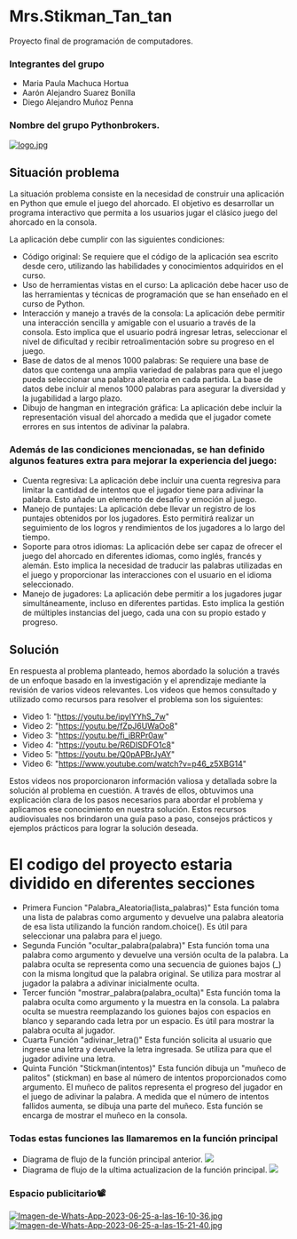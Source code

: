 # Mrs.Stikman_Tan_tan
Proyecto final de programación de computadores.
 ### Integrantes del grupo ###
 - Maria Paula Machuca Hortua
 - Aarón Alejandro Suarez Bonilla
 - Diego Alejandro Muñoz Penna
 ### Nombre del grupo Pythonbrokers. ###
 [![logo.jpg](https://i.postimg.cc/HL4kxVwv/logo.jpg)](https://postimg.cc/4Kyg24Fp)

## Situación problema
La situación problema consiste en la necesidad de construir una aplicación en Python que emule el juego del ahorcado. El objetivo es desarrollar un programa interactivo que permita a los usuarios jugar el clásico juego del ahorcado en la consola.

La aplicación debe cumplir con las siguientes condiciones:

- Código original: Se requiere que el código de la aplicación sea escrito desde cero, utilizando las habilidades y conocimientos adquiridos en el curso.
- Uso de herramientas vistas en el curso: La aplicación debe hacer uso de las herramientas y técnicas de programación que se han enseñado en el curso de Python.
- Interacción y manejo a través de la consola: La aplicación debe permitir una interacción sencilla y amigable con el usuario a través de la consola. Esto implica que el usuario podrá ingresar letras, seleccionar el nivel de dificultad y recibir retroalimentación sobre su progreso en el juego.
- Base de datos de al menos 1000 palabras: Se requiere una base de datos que contenga una amplia variedad de palabras para que el juego pueda seleccionar una palabra aleatoria en cada partida. La base de datos debe incluir al menos 1000 palabras para asegurar la diversidad y la jugabilidad a largo plazo.
- Dibujo de hangman en integración gráfica: La aplicación debe incluir la representación visual del ahorcado a medida que el jugador comete errores en sus intentos de adivinar la palabra. 
### Además de las condiciones mencionadas, se han definido algunos features extra para mejorar la experiencia del juego:
- Cuenta regresiva: La aplicación debe incluir una cuenta regresiva para limitar la cantidad de intentos que el jugador tiene para adivinar la palabra. Esto añade un elemento de desafío y emoción al juego.
- Manejo de puntajes: La aplicación debe llevar un registro de los puntajes obtenidos por los jugadores. Esto permitirá realizar un seguimiento de los logros y rendimientos de los jugadores a lo largo del tiempo.
- Soporte para otros idiomas: La aplicación debe ser capaz de ofrecer el juego del ahorcado en diferentes idiomas, como inglés, francés y alemán. Esto implica la necesidad de traducir las palabras utilizadas en el juego y proporcionar las interacciones con el usuario en el idioma seleccionado.
- Manejo de jugadores: La aplicación debe permitir a los jugadores jugar simultáneamente, incluso en diferentes partidas. Esto implica la gestión de múltiples instancias del juego, cada una con su propio estado y progreso.

## Solución 
En respuesta al problema planteado, hemos abordado la solución a través de un enfoque basado en la investigación y el aprendizaje mediante la revisión de varios videos relevantes. Los videos que hemos consultado y utilizado como recursos para resolver el problema son los siguientes:

- Video 1: "https://youtu.be/ipyIYYhS_7w"
- Video 2: "https://youtu.be/fZpJ6UWaOo8"
- Video 3: "https://youtu.be/fi_iBRPr0aw"
- Video 4: "https://youtu.be/R6DISDFO1c8"
- Video 5: "https://youtu.be/Q0pAPBrJyAY"
- Video 6: "https://www.youtube.com/watch?v=p46_z5XBG14"

Estos videos nos proporcionaron información valiosa y detallada sobre la solución al problema en cuestión. A través de ellos, obtuvimos una explicación clara de los pasos necesarios para abordar el problema y aplicamos ese conocimiento en nuestra solución. Estos recursos audiovisuales nos brindaron una guía paso a paso, consejos prácticos y ejemplos prácticos para lograr la solución deseada.

# El codigo del proyecto estaria dividido en diferentes secciones 
- Primera Funcion "Palabra_Aleatoria(lista_palabras)" Esta función toma una lista de palabras como argumento y devuelve una palabra aleatoria de esa lista utilizando la función random.choice(). Es útil para seleccionar una palabra para el juego.
- Segunda Función "ocultar_palabra(palabra)" Esta función toma una palabra como argumento y devuelve una versión oculta de la palabra. La palabra oculta se representa como una secuencia de guiones bajos (_) con la misma longitud que la palabra original. Se utiliza para mostrar al jugador la palabra a adivinar inicialmente oculta.
- Tercer función "mostrar_palabra(palabra_oculta)" Esta función toma la palabra oculta como argumento y la muestra en la consola. La palabra oculta se muestra reemplazando los guiones bajos con espacios en blanco y separando cada letra por un espacio. Es útil para mostrar la palabra oculta al jugador.
- Cuarta Función "adivinar_letra()" Esta función solicita al usuario que ingrese una letra y devuelve la letra ingresada. Se utiliza para que el jugador adivine una letra.
- Quinta Función "Stickman(intentos)" Esta función dibuja un "muñeco de palitos" (stickman) en base al número de intentos proporcionados como argumento. El muñeco de palitos representa el progreso del jugador en el juego de adivinar la palabra. A medida que el número de intentos fallidos aumenta, se dibuja una parte del muñeco. Esta función se encarga de mostrar el muñeco en la consola.
### Todas estas funciones las llamaremos en la función principal

- Diagrama de flujo de la función principal anterior.
[![](https://mermaid.ink/img/pako:eNp1Vctu2zAQ_BVCpxZIgJx9KJDETdLCRZM4zUXKYUOtZSIUqfLhxnH8Vf2E_lh3SdmWY9gXG9LO7OzskF4V0tZYjIqZtn_kHFwQD-PKCPqcl-dz6yTU9kmcnn55v4pGqn9_jeicol8d6HdxUU5RaA0tCBAaxIxrrBG_IwrUqkERDQgqhWdHJRohWKfgKXe4YF5xWY7RdxG98CisjDokqg0INTaqBiGJNprcgVT0FJeJYkwUM2VUaz1DJZhAkFrUKJQJaAI9R5O0LID6P2tkPEO_lpMjAFIDugWJBgyjbXCH8KtBZ9QiKGw7SxxKKtDJN3H96XgHYm5haR25d_Y5U96UE_Yzj-K3jhKOHpEEt3WGHXFagGtiy4RcMzAuW9kL_VbqiI3Nu-ptGi5rZl3LXgsf1EtLspgcP5ITbiO-5_1eTvZ592IAtVooQ5I1snncaOAqm5pe9FwvJb2UDhPFxmgBUjlqz9gFOjVTElIq-AW6JEyL6CPV255owqkEGSJo9cbVA1eWQwUONrEwERcH2_2x8rumScFgx-gDMtpYg-tcb7gvvVT4xueBLAw0-xZCrFT0s98EZVkqqS1bLxxK6xzyUoGynu3aW-eTSOjb1VTx01yhTOPQ0wkVnU2Neh9InFANjZ_XkU6jD4mR-6jaronrLtlEDA3sKOEwQjsra17VLUHvS6-MTVZm_P7OsvLs6YbrMJk00T1xTXmkfplk5B0_qsyUvh7KwRw8xKE0OkLDSbc3zU4xi1Qt3VltHh5l4E0w_688ReesRJIMtAbPG-NARJOOK-yFPqdnTtnhZigj5BuRwD10l4-O0-XhGV2SPrwA-gp6nAwlJY_9Wo8b_2GlB1cqOffARJV5pK_X8hpMH3Zn245vY56zcXRMqeUr1Sy553YyuxftbaszDsobH0xKtSPtRymLk6JFukRUTf8mK76dqyLMscWqGNHPGtxLVVRmTXUQg50ujSxGwUU8KWJXQ8CxAuYqRjPQHtf_AcXQUxg?type=png)](https://mermaid.live/edit#pako:eNp1Vctu2zAQ_BVCpxZIgJx9KJDETdLCRZM4zUXKYUOtZSIUqfLhxnH8Vf2E_lh3SdmWY9gXG9LO7OzskF4V0tZYjIqZtn_kHFwQD-PKCPqcl-dz6yTU9kmcnn55v4pGqn9_jeicol8d6HdxUU5RaA0tCBAaxIxrrBG_IwrUqkERDQgqhWdHJRohWKfgKXe4YF5xWY7RdxG98CisjDokqg0INTaqBiGJNprcgVT0FJeJYkwUM2VUaz1DJZhAkFrUKJQJaAI9R5O0LID6P2tkPEO_lpMjAFIDugWJBgyjbXCH8KtBZ9QiKGw7SxxKKtDJN3H96XgHYm5haR25d_Y5U96UE_Yzj-K3jhKOHpEEt3WGHXFagGtiy4RcMzAuW9kL_VbqiI3Nu-ptGi5rZl3LXgsf1EtLspgcP5ITbiO-5_1eTvZ592IAtVooQ5I1snncaOAqm5pe9FwvJb2UDhPFxmgBUjlqz9gFOjVTElIq-AW6JEyL6CPV255owqkEGSJo9cbVA1eWQwUONrEwERcH2_2x8rumScFgx-gDMtpYg-tcb7gvvVT4xueBLAw0-xZCrFT0s98EZVkqqS1bLxxK6xzyUoGynu3aW-eTSOjb1VTx01yhTOPQ0wkVnU2Neh9InFANjZ_XkU6jD4mR-6jaronrLtlEDA3sKOEwQjsra17VLUHvS6-MTVZm_P7OsvLs6YbrMJk00T1xTXmkfplk5B0_qsyUvh7KwRw8xKE0OkLDSbc3zU4xi1Qt3VltHh5l4E0w_688ReesRJIMtAbPG-NARJOOK-yFPqdnTtnhZigj5BuRwD10l4-O0-XhGV2SPrwA-gp6nAwlJY_9Wo8b_2GlB1cqOffARJV5pK_X8hpMH3Zn245vY56zcXRMqeUr1Sy553YyuxftbaszDsobH0xKtSPtRymLk6JFukRUTf8mK76dqyLMscWqGNHPGtxLVVRmTXUQg50ujSxGwUU8KWJXQ8CxAuYqRjPQHtf_AcXQUxg)
- Diagrama de flujo de la ultima actualizacion de la función principal.
[![](https://mermaid.ink/img/pako:eNqFVU1v2zAM_SuCTxvQAjvnMKBt1m5D2rVN14vdAyszjlZZ8mQpa_rxq_YT9sdGSkriNAuWiwOZfHx8j6KfC2lrLEbFTNtfcg7Oi5txZQT9jsqjuXUSansnDg8_vpwGI9Wf30Z0TtG_DvSLOC6nKLSGFgQIDWLGMdaInwEFatWgCAYEhcK9oxCN4K1TcJcqHDOuOCnH2HcBe9GjsDJoH6FWSaixUTUISbDBpArEIkOcRIgxQcyUUa3tOVWC8ZRSixqFMh6Np3M0kcsCqP69Rs7n1E_lZE8CsQHdgkQDhrOtd7vpp4PKqIVX2HaWMJRUoKNumiWSDmGrfFRoBe-4YWKOVKHP2onQB4q1Yg4E1zjs2QjCO3u3nzARbWFpHZnx4X1i-LmcsD1JmX5tEOXREdVza6FZYKcFuCa0DMgxAx-SM7nvL6UO2NhkfVZ96P3MupatE71XDy3RYnB8C055K_IZ92s52cbdmiqo1UKRXEmpWGhgEnsUX2Ssh7LPwuuB7iCVo_Kcu0CnZkpCHDJ-gS4SW2ufgSbsIEgfQKunZNZaleWQgYPVlJmAi51hOX-eKs5N7FemUk7vE_k94zEYjteEZOK1Q1EryWHiR2hoOlzMWhdYsnC4qcMszin5ouyVsZs4boBCmnyF_0dhAxhNM4T4rTIX_MhDQbdUKqktT4FwKK1zyPPFvaaSW5N1JyoGufynOlZ0BDK4DrQmVENOJLLxrrB8hMh1VG1fCesqOpaaWkPC7jRvXI3yXFLqdVJnnyiJebJ3hbV7Saija8Kackt5rsi5Kz6qzJQeN-Wgj-zaG2p0m4edrnfohjGTVC1t4zY1j9LzyDL-99RF56xEogxkA6nk4mwGEzcHbN2_NMhzMpuLoQyQdj0l59TNdut40Hu4xzRww12UI-g4CkpMbrOt-4V_Y-nOx4KUu2GgytzS47E8A5PvnbNtF3cl9dk42hhU8pFillxz3ZkdUB-U-sCD8sQ7oiODiPteyOKgaJH2marpO_nM352q8HNssSpG9LcG91AVlXmlOAjeTpdGFiPvAh4UoavB41gBYxWjGegeX_8C5oiggQ?type=png)](https://mermaid.live/edit#pako:eNqFVU1v2zAM_SuCTxvQAjvnMKBt1m5D2rVN14vdAyszjlZZ8mQpa_rxq_YT9sdGSkriNAuWiwOZfHx8j6KfC2lrLEbFTNtfcg7Oi5txZQT9jsqjuXUSansnDg8_vpwGI9Wf30Z0TtG_DvSLOC6nKLSGFgQIDWLGMdaInwEFatWgCAYEhcK9oxCN4K1TcJcqHDOuOCnH2HcBe9GjsDJoH6FWSaixUTUISbDBpArEIkOcRIgxQcyUUa3tOVWC8ZRSixqFMh6Np3M0kcsCqP69Rs7n1E_lZE8CsQHdgkQDhrOtd7vpp4PKqIVX2HaWMJRUoKNumiWSDmGrfFRoBe-4YWKOVKHP2onQB4q1Yg4E1zjs2QjCO3u3nzARbWFpHZnx4X1i-LmcsD1JmX5tEOXREdVza6FZYKcFuCa0DMgxAx-SM7nvL6UO2NhkfVZ96P3MupatE71XDy3RYnB8C055K_IZ92s52cbdmiqo1UKRXEmpWGhgEnsUX2Ssh7LPwuuB7iCVo_Kcu0CnZkpCHDJ-gS4SW2ufgSbsIEgfQKunZNZaleWQgYPVlJmAi51hOX-eKs5N7FemUk7vE_k94zEYjteEZOK1Q1EryWHiR2hoOlzMWhdYsnC4qcMszin5ouyVsZs4boBCmnyF_0dhAxhNM4T4rTIX_MhDQbdUKqktT4FwKK1zyPPFvaaSW5N1JyoGufynOlZ0BDK4DrQmVENOJLLxrrB8hMh1VG1fCesqOpaaWkPC7jRvXI3yXFLqdVJnnyiJebJ3hbV7Saija8Kackt5rsi5Kz6qzJQeN-Wgj-zaG2p0m4edrnfohjGTVC1t4zY1j9LzyDL-99RF56xEogxkA6nk4mwGEzcHbN2_NMhzMpuLoQyQdj0l59TNdut40Hu4xzRww12UI-g4CkpMbrOt-4V_Y-nOx4KUu2GgytzS47E8A5PvnbNtF3cl9dk42hhU8pFillxz3ZkdUB-U-sCD8sQ7oiODiPteyOKgaJH2marpO_nM352q8HNssSpG9LcG91AVlXmlOAjeTpdGFiPvAh4UoavB41gBYxWjGegeX_8C5oiggQ)


### Espacio publicitario📽️
[![Imagen-de-Whats-App-2023-06-25-a-las-16-10-36.jpg](https://i.postimg.cc/50gScPz6/Imagen-de-Whats-App-2023-06-25-a-las-16-10-36.jpg)](https://postimg.cc/ygJZcyvH)
[![Imagen-de-Whats-App-2023-06-25-a-las-15-21-40.jpg](https://i.postimg.cc/tTbGvgd9/Imagen-de-Whats-App-2023-06-25-a-las-15-21-40.jpg)](https://postimg.cc/LqxWn20W)

